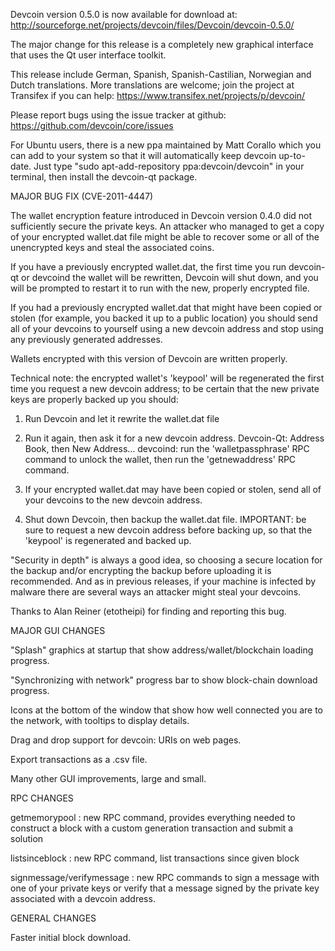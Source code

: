 Devcoin version 0.5.0 is now available for download at:
http://sourceforge.net/projects/devcoin/files/Devcoin/devcoin-0.5.0/

The major change for this release is a completely new graphical interface that uses the Qt user interface toolkit.

This release include German, Spanish, Spanish-Castilian, Norwegian and Dutch translations. More translations are welcome; join the project at Transifex if you can help:
https://www.transifex.net/projects/p/devcoin/

Please report bugs using the issue tracker at github:
https://github.com/devcoin/core/issues

For Ubuntu users, there is a new ppa maintained by Matt Corallo which you can add to your system so that it will automatically keep devcoin up-to-date.  Just type "sudo apt-add-repository ppa:devcoin/devcoin" in your terminal, then install the devcoin-qt package.

MAJOR BUG FIX  (CVE-2011-4447)

The wallet encryption feature introduced in Devcoin version 0.4.0 did not sufficiently secure the private keys. An attacker who
managed to get a copy of your encrypted wallet.dat file might be able to recover some or all of the unencrypted keys and steal the
associated coins.

If you have a previously encrypted wallet.dat, the first time you run devcoin-qt or devcoind the wallet will be rewritten, Devcoin will
shut down, and you will be prompted to restart it to run with the new, properly encrypted file.

If you had a previously encrypted wallet.dat that might have been copied or stolen (for example, you backed it up to a public
location) you should send all of your devcoins to yourself using a new devcoin address and stop using any previously generated addresses.

Wallets encrypted with this version of Devcoin are written properly.

Technical note: the encrypted wallet's 'keypool' will be regenerated the first time you request a new devcoin address; to be certain that the
new private keys are properly backed up you should:

1. Run Devcoin and let it rewrite the wallet.dat file

2. Run it again, then ask it for a new devcoin address.
Devcoin-Qt: Address Book, then New Address...
devcoind: run the 'walletpassphrase' RPC command to unlock the wallet,  then run the 'getnewaddress' RPC command.

3. If your encrypted wallet.dat may have been copied or stolen, send  all of your devcoins to the new devcoin address.

4. Shut down Devcoin, then backup the wallet.dat file.
IMPORTANT: be sure to request a new devcoin address before backing up, so that the 'keypool' is regenerated and backed up.

"Security in depth" is always a good idea, so choosing a secure location for the backup and/or encrypting the backup before uploading it is recommended. And as in previous releases, if your machine is infected by malware there are several ways an attacker might steal your devcoins.

Thanks to Alan Reiner (etotheipi) for finding and reporting this bug.

MAJOR GUI CHANGES

"Splash" graphics at startup that show address/wallet/blockchain loading progress.

"Synchronizing with network" progress bar to show block-chain download progress.

Icons at the bottom of the window that show how well connected you are to the network, with tooltips to display details.

Drag and drop support for devcoin: URIs on web pages.

Export transactions as a .csv file.

Many other GUI improvements, large and small.

RPC CHANGES

getmemorypool : new RPC command, provides everything needed to construct a block with a custom generation transaction and submit a solution

listsinceblock : new RPC command, list transactions since given block

signmessage/verifymessage : new RPC commands to sign a message with one of your private keys or verify that a message signed by the private key associated with a devcoin address.

GENERAL CHANGES

Faster initial block download.
